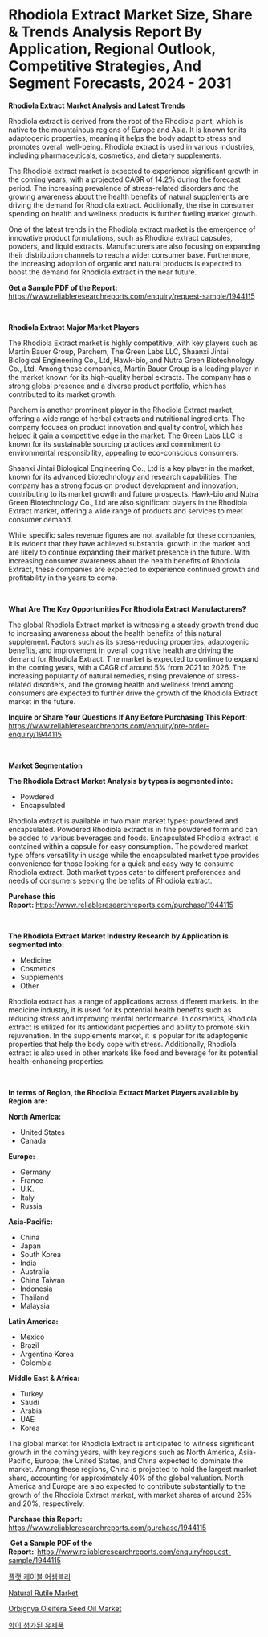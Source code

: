 <p><h1>Rhodiola Extract Market Size, Share & Trends Analysis Report By Application, Regional Outlook, Competitive Strategies, And Segment Forecasts, 2024 - 2031</h1></p><p><strong>Rhodiola Extract Market Analysis and Latest Trends</strong></p>
<p><p>Rhodiola extract is derived from the root of the Rhodiola plant, which is native to the mountainous regions of Europe and Asia. It is known for its adaptogenic properties, meaning it helps the body adapt to stress and promotes overall well-being. Rhodiola extract is used in various industries, including pharmaceuticals, cosmetics, and dietary supplements.</p><p>The Rhodiola extract market is expected to experience significant growth in the coming years, with a projected CAGR of 14.2% during the forecast period. The increasing prevalence of stress-related disorders and the growing awareness about the health benefits of natural supplements are driving the demand for Rhodiola extract. Additionally, the rise in consumer spending on health and wellness products is further fueling market growth.</p><p>One of the latest trends in the Rhodiola extract market is the emergence of innovative product formulations, such as Rhodiola extract capsules, powders, and liquid extracts. Manufacturers are also focusing on expanding their distribution channels to reach a wider consumer base. Furthermore, the increasing adoption of organic and natural products is expected to boost the demand for Rhodiola extract in the near future.</p></p>
<p><strong>Get a Sample PDF of the Report:&nbsp;</strong> <a href="https://www.reliableresearchreports.com/enquiry/request-sample/1944115">https://www.reliableresearchreports.com/enquiry/request-sample/1944115</a></p>
<p>&nbsp;</p>
<p><strong>Rhodiola Extract Major Market Players</strong></p>
<p><p>The Rhodiola Extract market is highly competitive, with key players such as Martin Bauer Group, Parchem, The Green Labs LLC, Shaanxi Jintai Biological Engineering Co., Ltd, Hawk-bio, and Nutra Green Biotechnology Co., Ltd. Among these companies, Martin Bauer Group is a leading player in the market known for its high-quality herbal extracts. The company has a strong global presence and a diverse product portfolio, which has contributed to its market growth.</p><p>Parchem is another prominent player in the Rhodiola Extract market, offering a wide range of herbal extracts and nutritional ingredients. The company focuses on product innovation and quality control, which has helped it gain a competitive edge in the market. The Green Labs LLC is known for its sustainable sourcing practices and commitment to environmental responsibility, appealing to eco-conscious consumers.</p><p>Shaanxi Jintai Biological Engineering Co., Ltd is a key player in the market, known for its advanced biotechnology and research capabilities. The company has a strong focus on product development and innovation, contributing to its market growth and future prospects. Hawk-bio and Nutra Green Biotechnology Co., Ltd are also significant players in the Rhodiola Extract market, offering a wide range of products and services to meet consumer demand.</p><p>While specific sales revenue figures are not available for these companies, it is evident that they have achieved substantial growth in the market and are likely to continue expanding their market presence in the future. With increasing consumer awareness about the health benefits of Rhodiola Extract, these companies are expected to experience continued growth and profitability in the years to come.</p></p>
<p>&nbsp;</p>
<p><strong>What Are The Key Opportunities For Rhodiola Extract Manufacturers?</strong></p>
<p><p>The global Rhodiola Extract market is witnessing a steady growth trend due to increasing awareness about the health benefits of this natural supplement. Factors such as its stress-reducing properties, adaptogenic benefits, and improvement in overall cognitive health are driving the demand for Rhodiola Extract. The market is expected to continue to expand in the coming years, with a CAGR of around 5% from 2021 to 2026. The increasing popularity of natural remedies, rising prevalence of stress-related disorders, and the growing health and wellness trend among consumers are expected to further drive the growth of the Rhodiola Extract market in the future.</p></p>
<p><strong>Inquire or Share Your Questions If Any Before Purchasing This Report:</strong> <a href="https://www.reliableresearchreports.com/enquiry/pre-order-enquiry/1944115">https://www.reliableresearchreports.com/enquiry/pre-order-enquiry/1944115</a></p>
<p>&nbsp;</p>
<p><strong>Market Segmentation</strong></p>
<p><strong>The Rhodiola Extract Market Analysis by types is segmented into:</strong></p>
<p><ul><li>Powdered</li><li>Encapsulated</li></ul></p>
<p><p>Rhodiola extract is available in two main market types: powdered and encapsulated. Powdered Rhodiola extract is in fine powdered form and can be added to various beverages and foods. Encapsulated Rhodiola extract is contained within a capsule for easy consumption. The powdered market type offers versatility in usage while the encapsulated market type provides convenience for those looking for a quick and easy way to consume Rhodiola extract. Both market types cater to different preferences and needs of consumers seeking the benefits of Rhodiola extract.</p></p>
<p><strong>Purchase this Report:&nbsp;</strong><a href="https://www.reliableresearchreports.com/purchase/1944115">https://www.reliableresearchreports.com/purchase/1944115</a></p>
<p>&nbsp;</p>
<p><strong>The Rhodiola Extract Market Industry Research by Application is segmented into:</strong></p>
<p><ul><li>Medicine</li><li>Cosmetics</li><li>Supplements</li><li>Other</li></ul></p>
<p><p>Rhodiola extract has a range of applications across different markets. In the medicine industry, it is used for its potential health benefits such as reducing stress and improving mental performance. In cosmetics, Rhodiola extract is utilized for its antioxidant properties and ability to promote skin rejuvenation. In the supplements market, it is popular for its adaptogenic properties that help the body cope with stress. Additionally, Rhodiola extract is also used in other markets like food and beverage for its potential health-enhancing properties.</p></p>
<p>&nbsp;</p>
<p><strong>In terms of Region, the Rhodiola Extract Market Players available by Region are:</strong></p>
<p>
    <p> <strong> North America: </strong>
        <ul>
            <li>United States</li>
            <li>Canada</li>
        </ul>
        </p> 
    <p> <strong> Europe: </strong>
        <ul>
            <li>Germany</li>
            <li>France</li>
            <li>U.K.</li>
            <li>Italy</li>
            <li>Russia</li>
        </ul>
        </p> 
    <p> <strong> Asia-Pacific: </strong>
        <ul>
            <li>China</li>
            <li>Japan</li>
            <li>South Korea</li>
            <li>India</li>
            <li>Australia</li>
            <li>China Taiwan</li>
            <li>Indonesia</li>
            <li>Thailand</li>
            <li>Malaysia</li>
        </ul>
        </p> 
    <p> <strong> Latin America: </strong>
        <ul>
            <li>Mexico</li>
            <li>Brazil</li>
            <li>Argentina Korea</li>
            <li>Colombia</li>
        </ul>
        </p> 
    <p> <strong> Middle East & Africa: </strong>
        <ul>
            <li>Turkey</li>
            <li>Saudi</li>
            <li>Arabia</li>
            <li>UAE</li>
            <li>Korea</li>
        </ul>
    </p>
    </p>
<p><p>The global market for Rhodiola Extract is anticipated to witness significant growth in the coming years, with key regions such as North America, Asia-Pacific, Europe, the United States, and China expected to dominate the market. Among these regions, China is projected to hold the largest market share, accounting for approximately 40% of the global valuation. North America and Europe are also expected to contribute substantially to the growth of the Rhodiola Extract market, with market shares of around 25% and 20%, respectively.</p></p>
<p><strong>Purchase this Report: </strong><a href="https://www.reliableresearchreports.com/purchase/1944115">https://www.reliableresearchreports.com/purchase/1944115</a></p>
<p>&nbsp;<strong>Get a Sample PDF of the Report:&nbsp;&nbsp;</strong><a href="https://www.reliableresearchreports.com/enquiry/request-sample/1944115">https://www.reliableresearchreports.com/enquiry/request-sample/1944115</a></p>
<p><strong></strong></p>
<p><p><a href="https://github.com/oajzkywllm460/Market-Research-Report-List-1/blob/main/7738026194082.md">플랫 케이블 어셈블리</a></p><p><a href="https://github.com/beatblasta/Market-Research-Report-List-2/blob/main/natural-rutile-market.md">Natural Rutile Market</a></p><p><a href="https://github.com/shotows/Market-Research-Report-List-1/blob/main/orbignya-oleifera-seed-oil-market.md">Orbignya Oleifera Seed Oil Market</a></p><p><a href="https://github.com/vsr06p4p49/Market-Research-Report-List-1/blob/main/7464182194083.md">향이 첨가된 유제품</a></p></p>